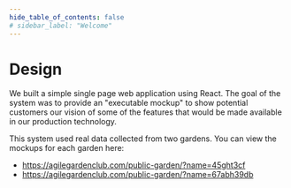 ```yaml
---
hide_table_of_contents: false
# sidebar_label: "Welcome"
---
```


# Design

We built a simple single page web application using React. The goal of the system was to provide an "executable mockup" to show potential customers our vision of some of the features that would be made available in our production technology.

This system used real data collected from two gardens. You can view the mockups for each garden here:

* https://agilegardenclub.com/public-garden/?name=45ght3cf
* https://agilegardenclub.com/public-garden/?name=67abh39db
